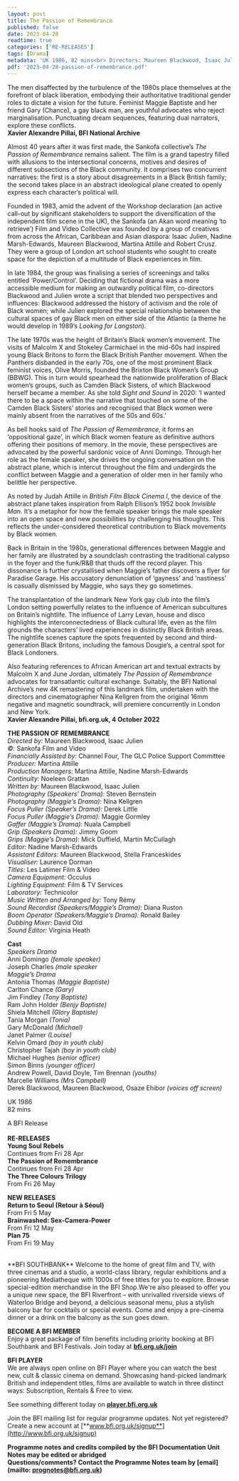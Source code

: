 ```yaml
---
layout: post
title: The Passion of Remembrance
published: false
date: 2023-04-28
readtime: true
categories: ['RE-RELEASES']
tags: [Drama]
metadata: 'UK 1986, 82 mins<br> Directors: Maureen Blackwood, Isaac Julien'
pdf: '2023-04-28-passion-of-remembrance.pdf'
---
```


The men disaffected by the turbulence of the 1980s place themselves at the forefront of black liberation, embodying their authoritative traditional gender roles to dictate a vision for the future. Feminist Maggie Baptiste and her friend Gary (Chance), a gay black man, are youthful advocates who reject marginalisation. Punctuating dream sequences, featuring dual narrators, explore these conflicts.  
**Xavier Alexandre Pillai, BFI National Archive**

Almost 40 years after it was first made, the Sankofa collective’s _The Passion of Remembrance_ remains salient. The film is a grand tapestry filled with allusions to the intersectional concerns, motives and desires of different subsections of the Black community. It comprises two concurrent narratives: the first is a story about disagreements in a Black British family; the second takes place in an abstract ideological plane created to openly express each character’s political will.

Founded in 1983, amid the advent of the Workshop declaration (an active call-out by significant stakeholders to support the diversification of the independent film scene in the UK), the Sankofa (an Akan word meaning ‘to retrieve’) Film and Video Collective was founded by a group of creatives from across the African, Caribbean and Asian diaspora: Isaac Julien, Nadine Marsh-Edwards, Maureen Blackwood, Martina Attille and Robert Crusz. They were a group of London art school students who sought to create space for the depiction of a multitude of Black experiences in film.

In late 1984, the group was finalising a series of screenings and talks entitled ‘Power/Control’. Deciding that fictional drama was a more accessible medium for making an outwardly political film, co-directors Blackwood and Julien wrote a script that blended two perspectives and influences: Blackwood addressed the history of activism and the role of Black women; while Julien explored the special relationship between the cultural spaces of gay Black men on either side of the Atlantic (a theme he would develop in 1989’s _Looking for Langston_).

The late 1970s was the height of Britain’s Black women’s movement. The visits of Malcolm X and Stokeley Carmichael in the mid-60s had inspired young Black Britons to form the Black British Panther movement. When the Panthers disbanded in the early 70s, one of the most prominent Black feminist voices, Olive Morris, founded the Brixton Black Women’s Group (BBWG). This in turn would spearhead the nationwide proliferation of Black women’s groups, such as Camden Black Sisters, of which Blackwood herself became a member. As she told _Sight and Sound_ in 2020: ‘I wanted there to be a space within the narrative that touched on some of the Camden Black Sisters’ stories and recognised that Black women were mainly absent from the narratives of the 50s and 60s.’

As bell hooks said of _The Passion of Remembrance_, it forms an ‘oppositional gaze’, in which Black women feature as definitive authors offering their positions of memory. In the movie, these perspectives are advocated by the powerful sardonic voice of Anni Domingo. Through her role as the female speaker, she drives the ongoing conversation on the abstract plane, which is intercut throughout the film and undergirds the conflict between Maggie and a generation of older men in her family who belittle her perspective.

As noted by Judah Attille in _British Film Black Cinema I_, the device of the abstract plane takes inspiration from Ralph Ellison’s 1952 book _Invisible Man_. It’s a metaphor for how the female speaker brings the male speaker into an open space and new possibilities by challenging his thoughts. This reflects the under-considered theoretical contribution to Black movements by Black women.

Back in Britain in the 1980s, generational differences between Maggie and her family are illustrated by a soundclash contrasting the traditional calypso in the foyer and the funk/R&B that thuds off the record player. This dissonance is further crystallised when Maggie’s father discovers a flyer for Paradise Garage. His accusatory denunciation of ‘gayness’ and ‘nastiness’ is casually dismissed by Maggie, who says they go sometimes.

The transplantation of the landmark New York gay club into the film’s London setting powerfully relates to the influence of American subcultures on Britain’s nightlife. The influence of Larry Levan, house and disco highlights the interconnectedness of Black cultural life, even as the film grounds the characters’ lived experiences in distinctly Black British areas. The nightlife scenes capture the spots frequented by second and third-generation Black Britons, including the famous Dougie’s, a central spot for Black Londoners.

Also featuring references to African American art and textual extracts by Malcolm X and June Jordan, ultimately _The Passion of Remembrance_ advocates for transatlantic cultural exchange. Suitably, the BFI National Archive’s new 4K remastering of this landmark film, undertaken with the directors and cinematographer Nina Kellgren from the original 16mm negative and magnetic soundtrack, will premiere concurrently in London and New York.  
**Xavier Alexandre Pillai, bfi.org.uk, 4 October 2022**  

**THE PASSION OF REMEMBRANCE**  
_Directed by:_ Maureen Blackwood, Isaac Julien  
_©:_ Sankofa Film and Video  
_Financially Assisted by:_ Channel Four, The GLC Police Support Committee    
_Producer:_ Martina Attille  
_Production Managers:_ Martina Attille, Nadine Marsh-Edwards  
_Continuity:_ Noeleen Grattan  
_Written by:_ Maureen Blackwood, Isaac Julien  
_Photography (Speakers’ Drama):_ Steven Bernstein  
_Photography (Maggie’s Drama):_ Nina Kellgren  
_Focus Puller (Speaker’s Drama):_ Derek Little  
_Focus Puller (Maggie’s Drama):_ Maggie Gormley  
_Gaffer (Maggie’s Drama):_ Nuala Campbell  
_Grip (Speakers Drama):_ Jimmy Goom  
_Grips (Maggie’s Drama):_ Mick Duffield, Martin McCullagh  
_Editor:_ Nadine Marsh-Edwards  
_Assistant Editors:_ Maureen Blackwood, Stella Franceskides  
_Visualiser:_ Laurence Dorman  
_Titles:_ Les Latimer Film & Video  
_Camera Equipment:_ Occulus  
_Lighting Equipment:_ Film & TV Services  
_Laboratory:_ Technicolor  
_Music Written and Arranged by:_ Tony Rémy  
_Sound Recordist (Speakers/Maggie’s Drama):_ Diana Ruston    
_Boom Operator (Speakers/Maggie’s Drama):_ Ronald Bailey  
_Dubbing Mixer:_ David Old  
_Sound Editor:_ Virginia Heath  

**Cast**  
_Speakers Drama_  
Anni Domingo _(female speaker)_  
Joseph Charles _(male speaker_  
_Maggie’s Drama_  
Antonia Thomas _(Maggie Baptiste)_  
Carlton Chance _(Gary)_  
Jim Findley _(Tony Baptiste)_  
Ram John Holder _(Benjy Baptiste)_  
Shiela Mitchell _(Glory Baptiste)_  
Tania Morgan _(Tonia)_  
Gary McDonald _(Michael)_  
Janet Palmer _(Louise)_  
Kelvin Omard _(boy in youth club)_  
Christopher Tajah _(boy in youth club)_  
Michael Hughes _(senior officer)_  
Simon Binns _(younger officer)_  
Andrew Powell, David Doyle, Tim Brennan _(youths)_  
Marcelle Williams _(Mrs Campbell)_  
Derek Blackwood, Maureen Blackwood, Osaze Ehibor _(voices off screen)_  

UK 1986  
82 mins  

A BFI Release  
<br>
**RE-RELEASES**  
**Young Soul Rebels**  
Continues from Fri 28 Apr  
**The Passion of Remembrance**  
Continues from Fri 28 Apr  
**The Three Colours Trilogy**  
From Fri 26 May  


**NEW RELEASES**  
**Return to Seoul (Retour à Séoul)**  
From Fri 5 May  
**Brainwashed: Sex-Camera-Power**  
From Fri 12 May  
**Plan 75**  
From Fri 19 May  

<br>
**BFI SOUTHBANK**  
Welcome to the home of great film and TV, with three cinemas and a studio, a world-class library, regular exhibitions and a pioneering Mediatheque with 1000s of free titles for you to explore. Browse special-edition merchandise in the BFI Shop.We&#39;re also pleased to offer you a unique new space, the BFI Riverfront – with unrivalled riverside views of Waterloo Bridge and beyond, a delicious seasonal menu, plus a stylish balcony bar for cocktails or special events. Come and enjoy a pre-cinema dinner or a drink on the balcony as the sun goes down.  

**BECOME A BFI MEMBER**  
Enjoy a great package of film benefits including priority booking at BFI Southbank and BFI Festivals. Join today at [**bfi.org.uk/join**](http://www.bfi.org.uk/join)  

**BFI PLAYER**  
 We are always open online on BFI Player where you can watch the best new, cult &amp; classic cinema on demand. Showcasing hand-picked landmark British and independent titles, films are available to watch in three distinct ways: Subscription, Rentals &amp; Free to view.  

See something different today on [**player.bfi.org.uk**](https://player.bfi.org.uk)  

Join the BFI mailing list for regular programme updates. Not yet registered? Create a new account at [**www.bfi.org.uk/signup**](http://www.bfi.org.uk/signup)

**Programme notes and credits compiled by the BFI Documentation Unit  
Notes may be edited or abridged  
Questions/comments? Contact the Programme Notes team by [email](mailto: prognotes@bfi.org.uk)**
